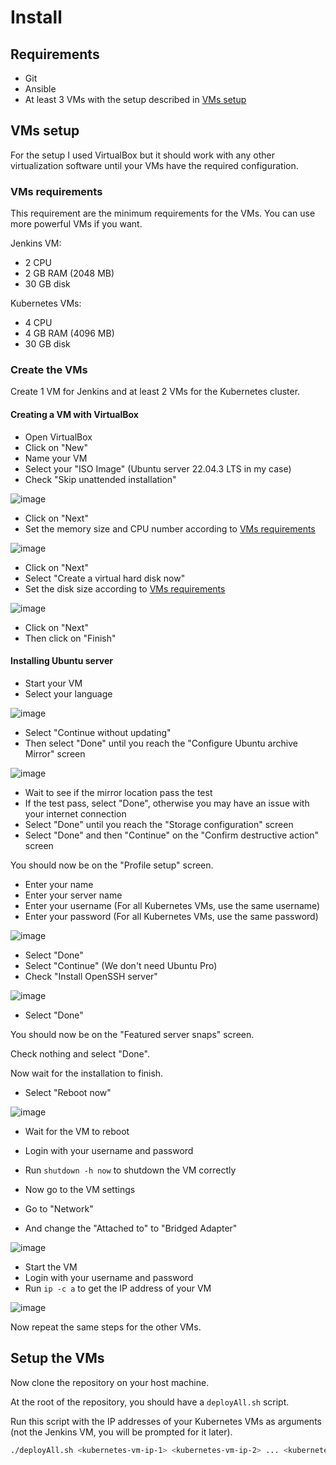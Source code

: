 # Install

## Requirements

- Git
- Ansible
- At least 3 VMs with the setup described in [VMs setup](#vms-setup)

## VMs setup

For the setup I used VirtualBox but it should work with any other virtualization software until your VMs have the required configuration.

### VMs requirements

This requirement are the minimum requirements for the VMs. You can use more powerful VMs if you want.

Jenkins VM:

- 2 CPU
- 2 GB RAM (2048 MB)
- 30 GB disk

Kubernetes VMs:

- 4 CPU
- 4 GB RAM (4096 MB)
- 30 GB disk

### Create the VMs

Create 1 VM for Jenkins and at least 2 VMs for the Kubernetes cluster.

#### Creating a VM with VirtualBox

- Open VirtualBox
- Click on "New"
- Name your VM
- Select your "ISO Image" (Ubuntu server 22.04.3 LTS in my case)
- Check "Skip unattended installation"

![image](images/VMSetupPartOne.png)

- Click on "Next"
- Set the memory size and CPU number according to [VMs requirements](#vms-requirements)

![image](images/VMSetupPartTwo.png)

- Click on "Next"
- Select "Create a virtual hard disk now"
- Set the disk size according to [VMs requirements](#vms-requirements)

![image](images/VMSetupPartThree.png)

- Click on "Next"
- Then click on "Finish"

#### Installing Ubuntu server

- Start your VM
- Select your language

![image](images/OSSelectLanguage.png)

- Select "Continue without updating"
- Then select "Done" until you reach the "Configure Ubuntu archive Mirror" screen

![image](images/OSConfigureUbuntuArchiveMirror.png)

- Wait to see if the mirror location pass the test
- If the test pass, select "Done", otherwise you may have an issue with your internet connection
- Select "Done" until you reach the "Storage configuration" screen
- Select "Done" and then "Continue" on the "Confirm destructive action" screen

You should now be on the "Profile setup" screen.

- Enter your name
- Enter your server name
- Enter your username (For all Kubernetes VMs, use the same username)
- Enter your password (For all Kubernetes VMs, use the same password)

![image](images/OSProfileSetup.png)

- Select "Done"
- Select "Continue" (We don't need Ubuntu Pro)
- Check "Install OpenSSH server"

![image](images/OSInstallOpenSSHServer.png)

- Select "Done"

You should now be on the "Featured server snaps" screen.

Check nothing and select "Done".

<!-- ![image](images/OSFeaturedServerSnaps.png) -->

Now wait for the installation to finish.

- Select "Reboot now"

![image](images/OSRebootNow.png)

- Wait for the VM to reboot
- Login with your username and password
- Run `shutdown -h now` to shutdown the VM correctly

- Now go to the VM settings
- Go to "Network"
- And change the "Attached to" to "Bridged Adapter"

![image](images/VMSetupNetwork.png)

- Start the VM
- Login with your username and password
- Run `ip -c a` to get the IP address of your VM

![image](images/OSGetIp.png)

Now repeat the same steps for the other VMs.

## Setup the VMs

Now clone the repository on your host machine.

At the root of the repository, you should have a `deployAll.sh` script.

Run this script with the IP addresses of your Kubernetes VMs as arguments (not the Jenkins VM, you will be prompted for it later).

```bash
./deployAll.sh <kubernetes-vm-ip-1> <kubernetes-vm-ip-2> ... <kubernetes-vm-ip-n>
```
